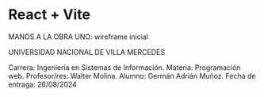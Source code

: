 # React + Vite

MANOS A LA OBRA UNO: wireframe inicial

UNIVERSIDAD NACIONAL DE VILLA MERCEDES

Carrera: Ingeniería en Sistemas de Información.
Materia: Programación web.
Profesor/res: Walter Molina.
Alumno: Germán Adrián Muñoz.
Fecha de entraga: 26/08/2024

